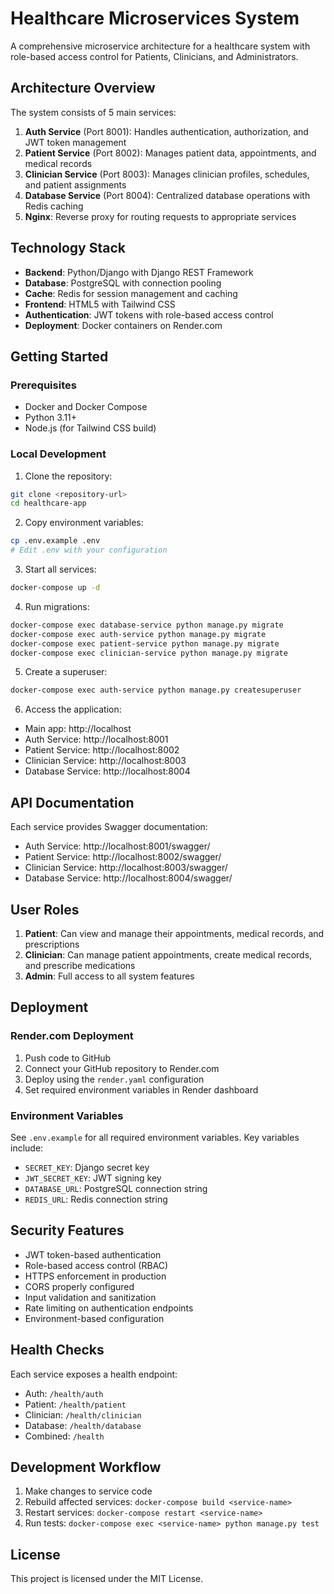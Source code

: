 # Healthcare Microservices System

A comprehensive microservice architecture for a healthcare system with role-based access control for Patients, Clinicians, and Administrators.

## Architecture Overview

The system consists of 5 main services:

1. **Auth Service** (Port 8001): Handles authentication, authorization, and JWT token management
2. **Patient Service** (Port 8002): Manages patient data, appointments, and medical records
3. **Clinician Service** (Port 8003): Manages clinician profiles, schedules, and patient assignments
4. **Database Service** (Port 8004): Centralized database operations with Redis caching
5. **Nginx**: Reverse proxy for routing requests to appropriate services

## Technology Stack

- **Backend**: Python/Django with Django REST Framework
- **Database**: PostgreSQL with connection pooling
- **Cache**: Redis for session management and caching
- **Frontend**: HTML5 with Tailwind CSS
- **Authentication**: JWT tokens with role-based access control
- **Deployment**: Docker containers on Render.com

## Getting Started

### Prerequisites

- Docker and Docker Compose
- Python 3.11+
- Node.js (for Tailwind CSS build)

### Local Development

1. Clone the repository:
```bash
git clone <repository-url>
cd healthcare-app
```

2. Copy environment variables:
```bash
cp .env.example .env
# Edit .env with your configuration
```

3. Start all services:
```bash
docker-compose up -d
```

4. Run migrations:
```bash
docker-compose exec database-service python manage.py migrate
docker-compose exec auth-service python manage.py migrate
docker-compose exec patient-service python manage.py migrate
docker-compose exec clinician-service python manage.py migrate
```

5. Create a superuser:
```bash
docker-compose exec auth-service python manage.py createsuperuser
```

6. Access the application:
- Main app: http://localhost
- Auth Service: http://localhost:8001
- Patient Service: http://localhost:8002
- Clinician Service: http://localhost:8003
- Database Service: http://localhost:8004

## API Documentation

Each service provides Swagger documentation:
- Auth Service: http://localhost:8001/swagger/
- Patient Service: http://localhost:8002/swagger/
- Clinician Service: http://localhost:8003/swagger/
- Database Service: http://localhost:8004/swagger/

## User Roles

1. **Patient**: Can view and manage their appointments, medical records, and prescriptions
2. **Clinician**: Can manage patient appointments, create medical records, and prescribe medications
3. **Admin**: Full access to all system features

## Deployment

### Render.com Deployment

1. Push code to GitHub
2. Connect your GitHub repository to Render.com
3. Deploy using the `render.yaml` configuration
4. Set required environment variables in Render dashboard

### Environment Variables

See `.env.example` for all required environment variables. Key variables include:
- `SECRET_KEY`: Django secret key
- `JWT_SECRET_KEY`: JWT signing key
- `DATABASE_URL`: PostgreSQL connection string
- `REDIS_URL`: Redis connection string

## Security Features

- JWT token-based authentication
- Role-based access control (RBAC)
- HTTPS enforcement in production
- CORS properly configured
- Input validation and sanitization
- Rate limiting on authentication endpoints
- Environment-based configuration

## Health Checks

Each service exposes a health endpoint:
- Auth: `/health/auth`
- Patient: `/health/patient`
- Clinician: `/health/clinician`
- Database: `/health/database`
- Combined: `/health`

## Development Workflow

1. Make changes to service code
2. Rebuild affected services: `docker-compose build <service-name>`
3. Restart services: `docker-compose restart <service-name>`
4. Run tests: `docker-compose exec <service-name> python manage.py test`

## License

This project is licensed under the MIT License.